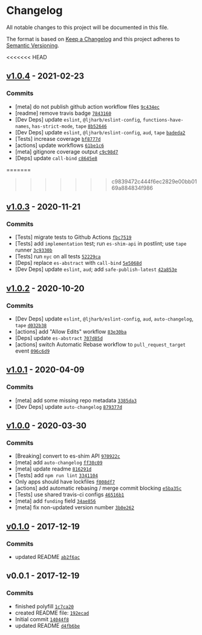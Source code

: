 # Changelog

All notable changes to this project will be documented in this file.

The format is based on [Keep a Changelog](https://keepachangelog.com/en/1.0.0/)
and this project adheres to [Semantic Versioning](https://semver.org/spec/v2.0.0.html).

<<<<<<< HEAD
## [v1.0.4](https://github.com/es-shims/String.prototype.trimStart/compare/v1.0.3...v1.0.4) - 2021-02-23

### Commits

- [meta] do not publish github action workflow files [`9c434ec`](https://github.com/es-shims/String.prototype.trimStart/commit/9c434eceb50141cf36e8e65f514226b0b547b568)
- [readme] remove travis badge [`7843160`](https://github.com/es-shims/String.prototype.trimStart/commit/7843160a3e8feaa2213feb0da9c5ad7d9bf21b59)
- [Dev Deps] update `eslint`, `@ljharb/eslint-config`, `functions-have-names`, `has-strict-mode`, `tape` [`8b52646`](https://github.com/es-shims/String.prototype.trimStart/commit/8b52646510aea20473da5491fe0876117a2251b1)
- [Dev Deps] update `eslint`, `@ljharb/eslint-config`, `aud`, `tape` [`badeda2`](https://github.com/es-shims/String.prototype.trimStart/commit/badeda2b01d2e266e4d1c2e7dc0e4fca0f066f3e)
- [Tests] increase coverage [`bf8777d`](https://github.com/es-shims/String.prototype.trimStart/commit/bf8777d54c4b05c093559021cfaf0670306120f8)
- [actions] update workflows [`61be1c6`](https://github.com/es-shims/String.prototype.trimStart/commit/61be1c649ae859faa40286e57fa22cef65ae1229)
- [meta] gitignore coverage output [`c9c98d7`](https://github.com/es-shims/String.prototype.trimStart/commit/c9c98d75d7708e8906a39b55a0ad7a0ed6a9e4b0)
- [Deps] update `call-bind` [`c8645e8`](https://github.com/es-shims/String.prototype.trimStart/commit/c8645e89f9ace7681660ba66c724cf00c798f3d4)

=======
>>>>>>> c9839472c444f6ec2829e00bb0169a884834f986
## [v1.0.3](https://github.com/es-shims/String.prototype.trimStart/compare/v1.0.2...v1.0.3) - 2020-11-21

### Commits

- [Tests] migrate tests to Github Actions [`fbc7519`](https://github.com/es-shims/String.prototype.trimStart/commit/fbc7519cce2b5bfff9fe28dea96fb5f6f82e19fd)
- [Tests] add `implementation` test; run `es-shim-api` in postlint; use `tape` runner [`3c9330b`](https://github.com/es-shims/String.prototype.trimStart/commit/3c9330be9ad02497f78ff0fd94b7c918c3a4bc21)
- [Tests] run `nyc` on all tests [`52229ca`](https://github.com/es-shims/String.prototype.trimStart/commit/52229ca28426be516c3826743e417be85144673e)
- [Deps] replace `es-abstract` with `call-bind` [`5e5068d`](https://github.com/es-shims/String.prototype.trimStart/commit/5e5068d2cc85d0a6f2a441ea984521ee70470537)
- [Dev Deps] update `eslint`, `aud`; add `safe-publish-latest` [`42a853e`](https://github.com/es-shims/String.prototype.trimStart/commit/42a853e2cb419378085098cb66e421ee94eed3ab)

## [v1.0.2](https://github.com/es-shims/String.prototype.trimStart/compare/v1.0.1...v1.0.2) - 2020-10-20

### Commits

- [Dev Deps] update `eslint`, `@ljharb/eslint-config`, `aud`, `auto-changelog`, `tape` [`d032b38`](https://github.com/es-shims/String.prototype.trimStart/commit/d032b38aac7e9ebae7bf5c4195492c508af2815a)
- [actions] add "Allow Edits" workflow [`83e30ba`](https://github.com/es-shims/String.prototype.trimStart/commit/83e30bac01572b6dba6358fec6e339c55dc431c9)
- [Deps] update `es-abstract` [`707d85d`](https://github.com/es-shims/String.prototype.trimStart/commit/707d85d827d9c537a144f199fdecc47edaade1cd)
- [actions] switch Automatic Rebase workflow to `pull_request_target` event [`096c6d9`](https://github.com/es-shims/String.prototype.trimStart/commit/096c6d9dc142286c750da7024e7a88ed698a4953)

## [v1.0.1](https://github.com/es-shims/String.prototype.trimStart/compare/v1.0.0...v1.0.1) - 2020-04-09

### Commits

- [meta] add some missing repo metadata [`3385da3`](https://github.com/es-shims/String.prototype.trimStart/commit/3385da3bbb87819de11a869981ca954887a6a092)
- [Dev Deps] update `auto-changelog` [`879377d`](https://github.com/es-shims/String.prototype.trimStart/commit/879377df9c1ff97d8f0b3eac800683f1d68a304c)

## [v1.0.0](https://github.com/es-shims/String.prototype.trimStart/compare/v0.1.0...v1.0.0) - 2020-03-30

### Commits

- [Breaking] convert to es-shim API [`970922c`](https://github.com/es-shims/String.prototype.trimStart/commit/970922c494c78b033c351c77f61a8aefd49c30d9)
- [meta] add `auto-changelog` [`ff30c09`](https://github.com/es-shims/String.prototype.trimStart/commit/ff30c0996289113d2c3dbbfca7e280ff151bf36d)
- [meta] update readme [`816291d`](https://github.com/es-shims/String.prototype.trimStart/commit/816291d01e0eaf85da9b732c179cfb2454bd282e)
- [Tests] add `npm run lint` [`3341104`](https://github.com/es-shims/String.prototype.trimStart/commit/3341104450bc6ac84f3b70a6d6c0fbeb4df5131e)
- Only apps should have lockfiles [`f008df7`](https://github.com/es-shims/String.prototype.trimStart/commit/f008df73fbf3dcf8dfad6d5cad86de7050d0ae09)
- [actions] add automatic rebasing / merge commit blocking [`e5ba35c`](https://github.com/es-shims/String.prototype.trimStart/commit/e5ba35c1a14fcf652336cc9c4be49d232981161e)
- [Tests] use shared travis-ci configs [`46516b1`](https://github.com/es-shims/String.prototype.trimStart/commit/46516b137a8c07ed5807d751bd61199688ef9baa)
- [meta] add `funding` field [`34ae856`](https://github.com/es-shims/String.prototype.trimStart/commit/34ae8563f115bd4a5e5f5d2d786c0fa0a420fa2a)
- [meta] fix non-updated version number [`3b0e262`](https://github.com/es-shims/String.prototype.trimStart/commit/3b0e262e2f4eeee2e1b99fe890f8ca17bed8f2fd)

## [v0.1.0](https://github.com/es-shims/String.prototype.trimStart/compare/v0.0.1...v0.1.0) - 2017-12-19

### Commits

- updated README [`ab2f6ac`](https://github.com/es-shims/String.prototype.trimStart/commit/ab2f6ac8813ed336a0f2dc3aa8cdb52f4d52814b)

## v0.0.1 - 2017-12-19

### Commits

- finished polyfill [`1c7ca20`](https://github.com/es-shims/String.prototype.trimStart/commit/1c7ca2043e3383b6e743870bc622ad4a38477147)
- created README file: [`192ecad`](https://github.com/es-shims/String.prototype.trimStart/commit/192ecaded4e0d5baaa65cd41e590b8d837520d44)
- Initial commit [`14044f8`](https://github.com/es-shims/String.prototype.trimStart/commit/14044f8a0fe1d155fe7403a8327bdbaf135da2d6)
- updated README [`d4fb6be`](https://github.com/es-shims/String.prototype.trimStart/commit/d4fb6be15455dd68fc4b306bee1d30dd4afc96e7)
